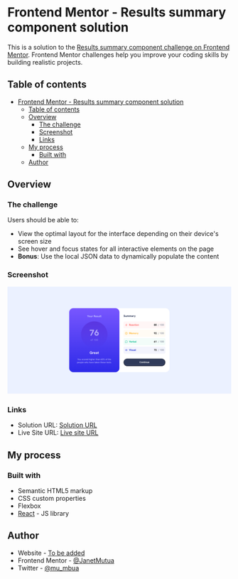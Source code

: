 # Frontend Mentor - Results summary component solution

This is a solution to the [Results summary component challenge on Frontend Mentor](https://www.frontendmentor.io/challenges/results-summary-component-CE_K6s0maV). Frontend Mentor challenges help you improve your coding skills by building realistic projects.

## Table of contents

- [Frontend Mentor - Results summary component solution](#frontend-mentor---results-summary-component-solution)
  - [Table of contents](#table-of-contents)
  - [Overview](#overview)
    - [The challenge](#the-challenge)
    - [Screenshot](#screenshot)
    - [Links](#links)
  - [My process](#my-process)
    - [Built with](#built-with)
  - [Author](#author)

## Overview

### The challenge

Users should be able to:

- View the optimal layout for the interface depending on their device's screen size
- See hover and focus states for all interactive elements on the page
- **Bonus**: Use the local JSON data to dynamically populate the content

### Screenshot

![web view](./public/assets/images/screenshot.png)

### Links

- Solution URL: [Solution URL](https://www.frontendmentor.io/solutions/results-summary-component-solution-SbyJnMiq5_)
- Live Site URL: [Live site URL](https://results-summary-component-tan-eta.vercel.app/)

## My process

### Built with

- Semantic HTML5 markup
- CSS custom properties
- Flexbox
- [React](https://reactjs.org/) - JS library

## Author

- Website - [To be added](#)
- Frontend Mentor - [@JanetMutua](https://www.frontendmentor.io/profile/JanetMutua)
- Twitter - [@mu_mbua](https://x.com/mu_mbua_)
